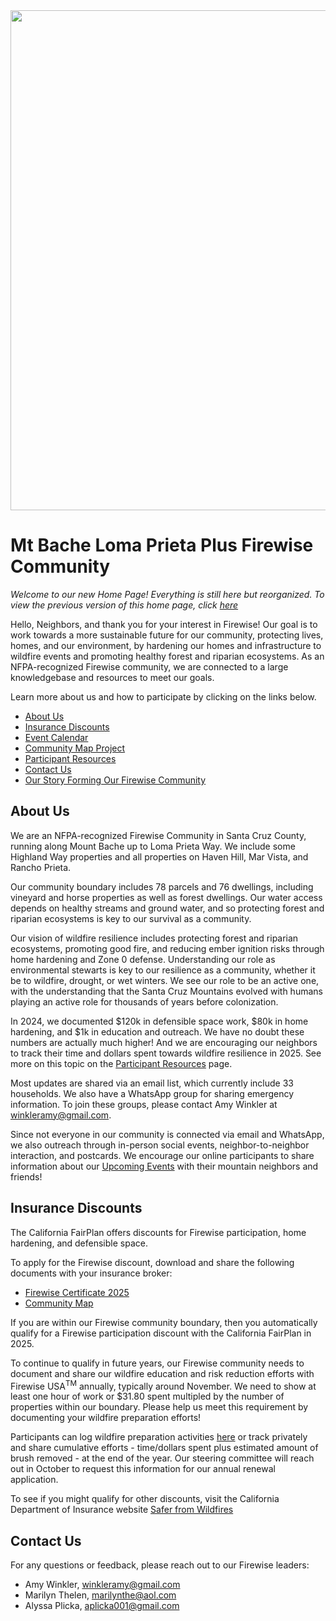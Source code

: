 <img src="Logo3.png" width="800">

# Mt Bache Loma Prieta Plus Firewise Community

*Welcome to our new Home Page! Everything is still here but reorganized. To view the previous version of this home page, click [here](README%20Original.html)*

Hello, Neighbors, and thank you for your interest in Firewise! Our goal is to work towards a more sustainable future for our community, protecting lives, homes, and our environment, by hardening our homes and infrastructure to wildfire events and promoting healthy forest and riparian ecosystems. As an NFPA-recognized Firewise community, we are connected to a large knowledgebase and resources to meet our goals.

Learn more about us and how to participate by clicking on the links below.

- [About Us](#about-us)
- [Insurance Discounts](#insurance-discounts)
- [Event Calendar](https://winkleramy.github.io/Firewise/Events.html)
- [Community Map Project](https://winkleramy.github.io/MtBacheLomaPrietaPlus/)
- [Participant Resources](https://winkleramy.github.io/Firewise/ParticipantResources.html)
- [Contact Us](#contact-us)
- [Our Story Forming Our Firewise Community](https://winkleramy.github.io/Firewise/WhyJoinFirewise.html)

## About Us

We are an NFPA-recognized Firewise Community in Santa Cruz County, running along Mount Bache up to Loma Prieta Way. We include some Highland Way properties and all properties on Haven Hill, Mar Vista, and Rancho Prieta. 

Our community boundary includes 78 parcels and 76 dwellings, including vineyard and horse properties as well as forest dwellings. Our water access depends on healthy streams and ground water, and so protecting forest and riparian ecosystems is key to our survival as a community. 

Our vision of wildfire resilience includes protecting forest and riparian ecosystems, promoting good fire, and reducing ember ignition risks through home hardening and Zone 0 defense. Understanding our role as environmental stewarts is key to our resilience as a community, whether it be to wildfire, drought, or wet winters. We see our role to be an active one, with the understanding that the Santa Cruz Mountains evolved with humans playing an active role for thousands of years before colonization.

In 2024, we documented $120k in defensible space work, $80k in home hardening, and $1k in education and outreach. We have no doubt these numbers are actually much higher! And we are encouraging our neighbors to track their time and dollars spent towards wildfire resilience in 2025. See more on this topic on the [Participant Resources](https://winkleramy.github.io/Firewise/ParticipantResources.html) page.

Most updates are shared via an email list, which currently include 33 households. We also have a WhatsApp group for sharing emergency information. To join these groups, please contact Amy Winkler at winkleramy@gmail.com.

Since not everyone in our community is connected via email and WhatsApp, we also outreach through in-person social events, neighbor-to-neighbor interaction, and postcards. We encourage our online participants to share information about our [Upcoming Events](https://winkleramy.github.io/Firewise/Events.html) with their mountain neighbors and friends!

## Insurance Discounts

The California FairPlan offers discounts for Firewise participation, home hardening, and defensible space.

To apply for the Firewise discount, download and share the following documents with your insurance broker:

- [Firewise Certificate 2025](Mt%20Bache%20Loma%20Prieta%20Plus%20%202024%20Certificate.pdf)
- [Community Map](Resources/Community%20Boundary.png)

If you are within our Firewise community boundary, then you automatically qualify for a Firewise participation discount with the California FairPlan in 2025.

To continue to qualify in future years, our Firewise community needs to document and share our wildfire education and risk reduction efforts with Firewise USA<sup>TM</sup> annually, typically around November. We need to show at least one hour of work or $31.80 spent multipled by the number of properties within our boundary. Please help us meet this requirement by documenting your wildfire preparation efforts! 

Participants can log wildfire preparation activities [here](https://docs.google.com/spreadsheets/d/1HqfeKdMY8orYj6p21nRU8xL4xSn_N-H0nxbRe3LQyBw/edit?usp=share_link) or track privately and share cumulative efforts - time/dollars spent plus estimated amount of brush removed - at the end of the year. Our steering committee will reach out in October to request this information for our annual renewal application.

To see if you might qualify for other discounts, visit the California Department of Insurance website [Safer from Wildfires](https://www.insurance.ca.gov/01-consumers/200-wrr/Safer-from-Wildfires.cfm)

## Contact Us

For any questions or feedback, please reach out to our Firewise leaders:

- Amy Winkler, [winkleramy@gmail.com](mailto:winkleramy@gmail.com?subject=Mount%20Bache%20Firewise)
- Marilyn Thelen, [marilynthe@aol.com](mailto:marilynthe@aol.com?subject=Mount%20Bache%20Firewise)
- Alyssa Plicka, [aplicka001@gmail.com](mailto:aplicka001@gmail.com?subject=Mount%20Bache%20Firewise)
